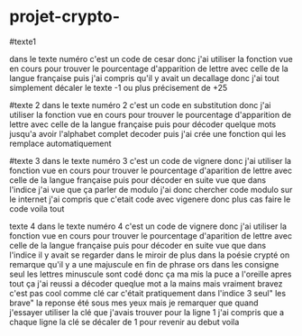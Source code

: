 # projet-crypto-

#texte1

dans le texte numéro c'est un code de cesar donc j'ai utiliser la fonction vue en cours pour trouver le pourcentage d'apparition de lettre avec celle de la langue française puis j'ai compris qu'il y avait un decallage donc j'ai tout simplement décaler le texte -1 ou plus précisement de +25

#texte 2
dans le texte numéro 2  c'est un code en substitution donc j'ai utiliser la fonction vue en cours pour trouver le pourcentage d'apparition de lettre avec celle de la langue française puis pour décoder quelque mots jusqu'a avoir l'alphabet complet decoder puis j'ai crée une fonction qui les remplace automatiquement 

#texte 3
dans le texte numéro 3  c'est un code de vignere  donc j'ai utiliser la fonction vue en cours pour trouver le pourcentage d'aparition de lettre avec celle de la langue française puis pour décoder en suite vue que dans l'indice j'ai vue que ça parler de modulo j'ai donc chercher code modulo sur le internet j'ai compris que c'etait code avec vigenere donc plus cas faire le code voila tout 

texte 4 
dans le texte numéro 4  c'est un code de vignere  donc j'ai utiliser la fonction vue en cours pour trouver le pourcentage d'aparition de lettre avec celle de la langue française puis pour décoder en suite vue que dans l'indice  il y avait se regarder dans le miroir de plus dans la poésie crypté on remarque qu'il y a une majuscule en fin de phrase ors dans les consigne seul les lettres minuscule sont codé donc ça ma mis la puce a l'oreille apres tout ça  j'ai reussi a décoder queqlue mot a la mains mais vraiment bravez c'est pas cool comme clé car c'était pratiquement dans l'indice 3 seul" les brave" la reponse été sous mes yeux
mais je remarquer que quand j'essayer utiliser la clé que j'avais trouver pour la ligne 1 j'ai compris que a chaque ligne la clé se décaler de 1 pour revenir au debut  voila 
